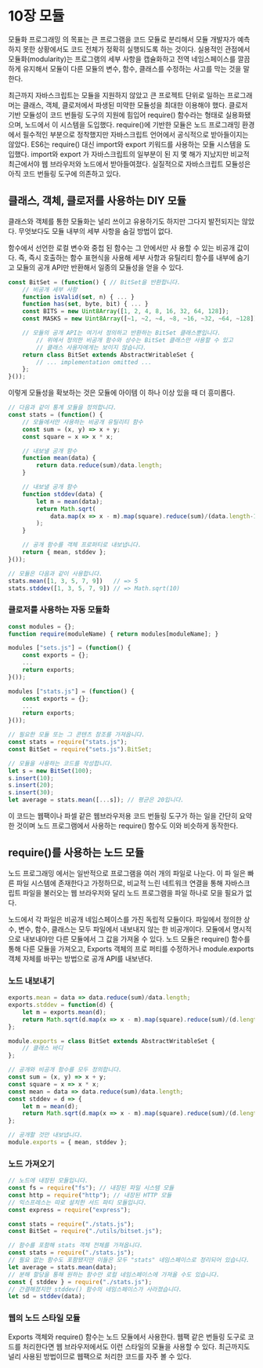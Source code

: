 # 10장 모듈

모듈화 프로그래밍 의 목표는 큰 프로그램을 코드 모듈로 분리해서 모듈 개발자가 예측하지 못한 상황에서도 코드 전체가 정확히 실행되도록 하는 것이다. 실용적인 관점에서 모듈화(modularity)는 프로그램의 세부 사항을 캡슐화하고 전역 네임스페이스를 깔끔하게 유지해서 모듈이 다른 모듈의 변수, 함수, 클래스를 수정하는 사고를 막는 것을 말한다.

최근까지 자바스크립트는 모듈을 지원하지 않았고 큰 프로젝트 단위로 일하는 프로그래머는 클래스, 객체, 클로저에서 파생된 미약한 모듈성을 최대한 이용해야 했다. 클로저 기반 모듈성이 코드 번들링 도구의 지원에 힘입어 require() 함수라는 형태로 실용화됐으며, 노드에서 이 시스템을 도입했다. require()에 기반한 모듈은 노드 프로그래밍 환경에서 필수적인 부분으로 정착했지만 자바스크립트 언어에서 공식적으로 받아들이지는 않았다. ES6는 require() 대신 import와 export 키워드를 사용하는 모듈 시스템을 도입했다. import와 export 가 자바스크립트의 일부분이 된 지 몇 해가 지났지만 비교적 최근에서야 웹 브라우저와 노드에서 받아들여졌다. 실질적으로 자바스크립트 모듈성은 아직 코드 번들링 도구에 의존하고 있다.

## 클래스, 객체, 클로저를 사용하는 DIY 모듈

클래스와 객체를 통한 모듈화는 널리 쓰이고 유용하기도 하지만 그다지 발전되지는 않았다. 무엇보다도 모듈 내부의 세부 사항을 숨길 방법이 없다.

함수에서 선언한 로컬 변수와 중첩 된 함수는 그 안에서만 사 용할 수 있는 비공개 값이다. 즉, 즉시 호출하는 함수 표현식을 사용해 세부 사항과 유틸리티 함수를 내부에 숨기고 모듈의 공개 API만 반환해서 일종의 모듈성을 얻을 수 있다.

```jsx
const BitSet = (function() { // BitSet을 반환합니다.
    // 비공개 세부 사항
    function isValid(set, n) { ... }
    function has(set, byte, bit) { ... }
    const BITS = new Uint8Array([1, 2, 4, 8, 16, 32, 64, 128]);
    const MASKS = new Uint8Array([~1, ~2, ~4, ~8, ~16, ~32, ~64, ~128]);

    // 모듈의 공개 API는 여기서 정의하고 반환하는 BitSet 클래스뿐입니다.
		// 위에서 정의한 비공개 함수와 상수는 BitSet 클래스만 사용할 수 있고
		// 클래스 사용자에게는 보이지 않습니다.
    return class BitSet extends AbstractWritableSet {
        // ... implementation omitted ...
    };
}());
```

이렇게 모듈성을 확보하는 것은 모듈에 아이템 이 하나 이상 있을 때 더 흥미롭다.

```jsx
// 다음과 같이 통계 모듈을 정의합니다.
const stats = (function() {
    // 모듈에서만 사용하는 비공개 유틸리티 함수
    const sum = (x, y) => x + y;
    const square = x => x * x;

    // 내보낼 공개 함수
    function mean(data) {
        return data.reduce(sum)/data.length;
    }

    // 내보낼 공개 함수
    function stddev(data) {
        let m = mean(data);
        return Math.sqrt(
            data.map(x => x - m).map(square).reduce(sum)/(data.length-1)
        );
    }

    // 공개 함수를 객체 프로퍼티로 내보냅니다.
    return { mean, stddev };
}());

// 모듈은 다음과 같이 사용합니다.
stats.mean([1, 3, 5, 7, 9])   // => 5
stats.stddev([1, 3, 5, 7, 9]) // => Math.sqrt(10)
```

### 클로저를 사용하는 자동 모듈화

```jsx
const modules = {};
function require(moduleName) { return modules[moduleName]; }

modules ["sets.js"] = (function() {
	const exports = {};
	...
	return exports;
}());

modules ["stats.js"] = (function() {
	const exports = {};
	...
	return exports;
}());

// 필요한 모듈 또는 그 콘텐츠 참조를 가져옵니다.
const stats = require("stats.js");
const BitSet = require("sets.js").BitSet;

// 모듈을 사용하는 코드를 작성합니다.
let s = new BitSet(100);
s.insert(10);
s.insert(20);
s.insert(30);
let average = stats.mean([...s]); // 평균은 20입니다.
```

이 코드는 웹팩이나 파셀 같은 웹브라우저용 코드 번들링 도구가 하는 일을 간단히 요약한 것이며 노드 프로그램에서 사용하는 require() 함수도 이와 비슷하게 동작한다.

## require()를 사용하는 노드 모듈

노드 프로그래밍 에서는 일반적으로 프로그램을 여러 개의 파일로 나눈다. 이 파 일은 빠른 파일 시스템에 존재한다고 가정하므로, 비교적 느린 네트워크 연결을 통해 자바스크립트 파일을 불러오는 웹 브라우저와 달리 노드 프로그램을 파일 하나로 모을 필요가 없다.

노드에서 각 파일은 비공개 네임스페이스를 가진 독립적 모듈이다. 파일에서 정의한 상수, 변수, 함수, 클래스는 모두 파일에서 내보내지 않는 한 비공개이다. 모듈에서 명시적으로 내보내야만 다른 모듈에서 그 값을 가져올 수 있다.
노드 모듈은 require() 함수를 통해 다른 모듈을 가져오고, Exports 객체의 프로 퍼티를 수정하거나 module.exports 객체 자체를 바꾸는 방법으로 공개 API를 내보낸다.

### 노드 내보내기

```jsx
exports.mean = data => data.reduce(sum)/data.length;
exports.stddev = function(d) {
	let m = exports.mean(d);
	return Math.sqrt(d.map(x => x - m).map(square).reduce(sum)/(d.length-1));
};

module.exports = class BitSet extends AbstractWritableSet {
	// 클래스 바디
};

// 공개와 비공개 함수를 모두 정의합니다.
const sum = (x, y) => x + y;
const square = x => x * x;
const mean = data => data.reduce(sum)/data.length;
const stddev = d => {
	let m = mean(d);
	return Math.sqrt(d.map(x => x - m).map(square).reduce(sum)/(d.length-1));
};

// 공개할 것만 내보냅니다.
module.exports = { mean, stddev };
```

### 노드 가져오기

```jsx
// 노드에 내장된 모듈입니다.
const fs = require("fs"); // 내장된 파일 시스템 모듈
const http = require("http"); // 내장된 HTTP 모듈
// 익스프레스는 따로 설치한 서드 파티 모듈입니다.
const express = require("express");

const stats = require("./stats.js");
const BitSet = require("./utils/bitset.js");

// 함수를 포함해 stats 객체 전체를 가져옵니다. 
const stats = require("./stats.js");
// 필요 없는 함수도 포함됐지만 이들은 모두 "stats" 네임스페이스로 정리되어 있습니다. 
let average = stats.mean(data);
// 분해 할당을 통해 원하는 함수만 로컬 네임스페이스에 가져올 수도 있습니다.
const { stddev } = require("./stats.js");
// 간결해졌지만 stddev() 함수의 네임스페이스가 사라졌습니다.
let sd = stddev(data);
```

### 웹의 노드 스타일 모듈

Exports 객체와 require() 함수는 노드 모듈에서 사용한다. 웹팩 같은 번들링 도구로 코드를 처리한다면 웹 브라우저에서도 이런 스타일의 모듈을 사용할 수 있다. 최근까지도 널리 사용된 방법이므로 웹팩으로 처리한 코드를 자주 볼 수 있다.